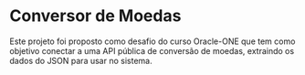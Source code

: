 # Conversor de Moedas

Este projeto foi proposto como desafio do curso
Oracle-ONE que tem como objetivo conectar
a uma API pública de conversão de moedas,
extraindo os dados do JSON para usar no sistema.